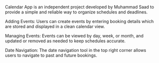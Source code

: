 Calendar App is an independent project developed by Muhammad Saad to provide a simple and reliable way to organize schedules and deadlines.

Adding Events: Users can create events by entering booking details which are stored and displayed in a clean calendar view.

Managing Events: Events can be viewed by day, week, or month, and updated or removed as needed to keep schedules accurate.

Date Navigation: The date navigation tool in the top right corner allows users to navigate to past and future bookings.

